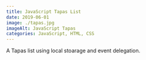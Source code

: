 ```yaml
---
title: JavaScript Tapas List
date: 2019-06-01
image: ./tapas.jpg
imageAlt: JavaScript Tapas
categories: JavaScript, HTML, CSS
---
```

A Tapas list using local stoarage and event delegation.